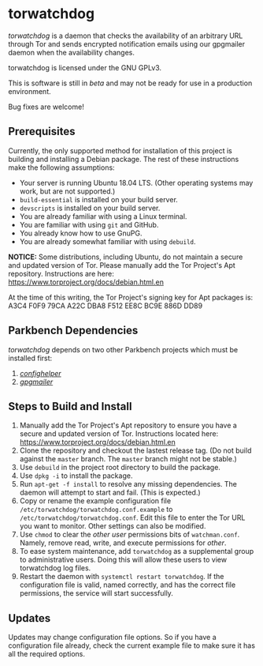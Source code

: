 # torwatchdog

_torwatchdog_ is a daemon that checks the availability of an arbitrary URL through Tor and
sends encrypted notification emails using our gpgmailer daemon when the availability changes.

torwatchdog is licensed under the GNU GPLv3.

This is software is still in _beta_ and may not be ready for use in a production environment.

Bug fixes are welcome!

## Prerequisites

Currently, the only supported method for installation of this project is building and
installing a Debian package. The rest of these instructions make the following assumptions:

*   Your server is running Ubuntu 18.04 LTS. (Other operating systems may work, but are not
    supported.)
*   `build-essential` is installed on your build server.
*   `devscripts` is installed on your build server.
*   You are already familiar with using a Linux terminal.
*   You are familiar with using `git` and GitHub.
*   You already know how to use GnuPG.
*   You are already somewhat familiar with using `debuild`.

**NOTICE:** Some distributions, including Ubuntu, do not maintain a secure and updated
version of Tor. Please manually add the Tor Project's Apt repository. Instructions are
here: https://www.torproject.org/docs/debian.html.en

At the time of this writing, the Tor Project's signing key for Apt packages
is: A3C4 F0F9 79CA A22C DBA8  F512 EE8C BC9E 886D DD89

## Parkbench Dependencies

_torwatchdog_ depends on two other Parkbench projects which must be installed first:

1.  [_confighelper_](https://github.com/park-bench/confighelper)
2.  [_gpgmailer_](https://github.com/park-bench/gpgmailer)

## Steps to Build and Install

1.  Manually add the Tor Project's Apt repository to ensure you have a secure and updated
    version of Tor. Instructions located here:
    https://www.torproject.org/docs/debian.html.en
2.  Clone the repository and checkout the lastest release tag. (Do not build against the
    `master` branch. The `master` branch might not be stable.)
3.  Use `debuild` in the project root directory to build the package.
4.  Use `dpkg -i` to install the package.
5.  Run `apt-get -f install` to resolve any missing dependencies. The daemon will attempt to
    start and fail. (This is expected.)
6.  Copy or rename the example configuration file
    `/etc/torwatchdog/torwatchdog.conf.example` to `/etc/torwatchdog/torwatchdog.conf`. Edit
    this file to enter the Tor URL you want to monitor. Other settings can also be modified.
7.  Use `chmod` to clear the _other user_ permissions bits of `watchman.conf`. Namely, remove
    read, write, and execute permissions for _other_.
8.  To ease system maintenance, add `torwatchdog` as a supplemental group to administrative
    users. Doing this will allow these users to view torwatchdog log files.
9.  Restart the daemon with `systemctl restart torwatchdog`. If the configuration file is
    valid, named correctly, and has the correct file permissions, the service will start
    successfully.

## Updates

Updates may change configuration file options. So if you have a configuration file already,
check the current example file to make sure it has all the required options.
